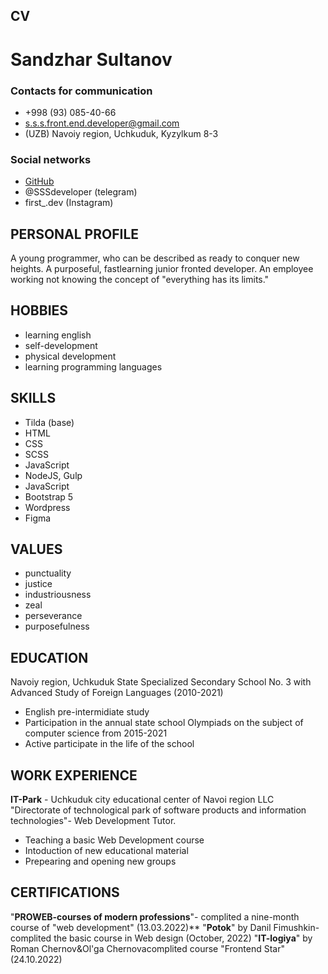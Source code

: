## CV
# Sandzhar Sultanov
### Contacts for communication
* +998 (93) 085-40-66
* s.s.s.front.end.developer@gmail.com
* (UZB) Navoiy region, Uchkuduk, Kyzylkum 8-3
### Social networks

* [GitHub](адрес "https://github.com/SSS-Front-End
")
* @SSSdeveloper (telegram)
* first_.dev (Instagram)

## PERSONAL PROFILE
A young programmer, who can be described as
ready to conquer new heights. A purposeful, fastlearning junior fronted developer. An employee
working not knowing the concept of "everything
has its limits."
## HOBBIES
* learning english
* self-development
* physical development
* learning programming languages
## SKILLS
* Tilda (base)
* HTML
* CSS
* SCSS
* JavaScript
* NodeJS, Gulp
* JavaScript
* Bootstrap 5
* Wordpress
* Figma
## VALUES
* punctuality
* justice
* industriousness
* zeal
* perseverance
* purposefulness
## EDUCATION
Navoiy region, Uchkuduk State Specialized
Secondary School No. 3 with Advanced Study of
Foreign Languages (2010-2021)
* English pre-intermidiate study
* Participation in the annual state school Olympiads
on the subject of computer science from 2015-2021
* Active participate in the life of the school
## WORK EXPERIENCE
**IT-Park** - Uchkuduk city educational center of Navoi
region LLC "Directorate of technological park of software
products and information technologies"- Web
Development Tutor.
* Teaching a basic Web Development course
* Intoduction of new educational material
* Prepearing and opening new groups
## CERTIFICATIONS
"**PROWEB-courses of modern professions**"-
complited a nine-month course of "web
development" (13.03.2022)**
"**Potok**" by Danil Fimushkin-complited the basic
course in Web design (October, 2022)
"**IT-logiya**" by Roman Chernov&Ol'ga Chernovacomplited course "Frontend Star" (24.10.2022)
